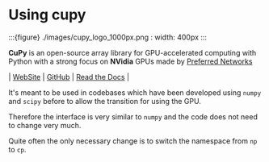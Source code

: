 # Using cupy

:::{figure} ./images/cupy_logo_1000px.png
: width: 400px
:::

**CuPy** is an open-source array library for GPU-accelerated computing with Python with a strong focus on **NVidia** GPUs made by [Preferred Networks](https://www.preferred.jp/en/)

| [WebSite](https://cupy.dev) | [GitHub](https://github.com/cupy/cupy/) | [Read the Docs](https://docs.cupy.dev/en/stable/reference/index.html) |

It's meant to be used in codebases which have been developed using `numpy` and `scipy` before to allow the transition for using the GPU.

Therefore the interface is very similar to `numpy` and the code does not need to change very much.

Quite often the only necessary change is to switch the namespace from `np` to `cp`.


